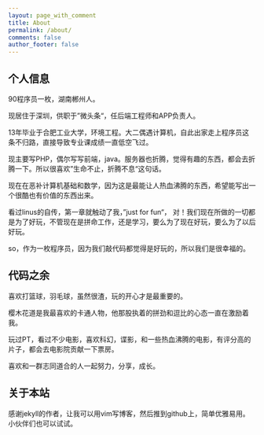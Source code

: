 ```yaml
---
layout: page_with_comment
title: About
permalink: /about/
comments: false
author_footer: false
---
```


## 个人信息

90程序员一枚，湖南郴州人。

现居住于深圳，供职于”微头条“，任后端工程师和APP负责人。


13年毕业于合肥工业大学，环境工程。大二偶遇计算机，自此出家走上程序员这条不归路，直接导致专业课成绩一直低空飞过。

现主要写PHP，偶尔写写前端，java。服务器也折腾，觉得有趣的东西，都会去折腾一下。所以很喜欢”生命不止，折腾不息“这句话。

现在在恶补计算机基础和数学，因为这是最能让人热血沸腾的东西，希望能写出一个很酷也有价值的东西出来。


看过linus的自传，第一章就触动了我，”just for fun“， 对！我们现在所做的一切都是为了好玩，不管现在是拼命工作，还是学习，要么为了现在好玩，要么为了以后好玩。

so，作为一枚程序员，因为我们敲代码都觉得是好玩的，所以我们是很幸福的。



## 代码之余

喜欢打篮球，羽毛球，虽然很渣，玩的开心才是最重要的。

樱木花道是我最喜欢的卡通人物，他那股执着的拼劲和逗比的心态一直在激励着我。

玩过PT，看过不少电影，喜欢科幻，谍影，和一些热血沸腾的电影，有评分高的片子，都会去电影院贡献一下票房。

喜欢和一群志同道合的人一起努力，分享，成长。


## 关于本站

感谢jekyll的作者，让我可以用vim写博客，然后推到github上，简单优雅易用。小伙伴们也可以试试。
